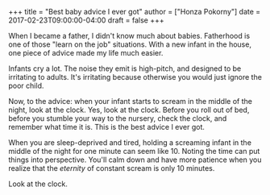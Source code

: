 +++
title = "Best baby advice I ever got"
author = ["Honza Pokorny"]
date = 2017-02-23T09:00:00-04:00
draft = false
+++

When I became a father, I didn't know much about babies.  Fatherhood is one of
those "learn on the job" situations.  With a new infant in the house, one piece
of advice made my life much easier.

Infants cry a lot.  The noise they emit is high-pitch, and designed to be
irritating to adults.  It's irritating because otherwise you would just ignore
the poor child.

Now, to the advice: when your infant starts to scream in the middle of the
night, look at the clock.  Yes, look at the clock.  Before you roll out of bed,
before you stumble your way to the nursery, check the clock, and remember what
time it is.  This is the best advice I ever got.

When you are sleep-deprived and tired, holding a screaming infant in the middle
of the night for one minute can seem like 10.  Noting the time can put things
into perspective.  You'll calm down and have more patience when you realize that
the _eternity_ of constant scream is only 10 minutes.

Look at the clock.
